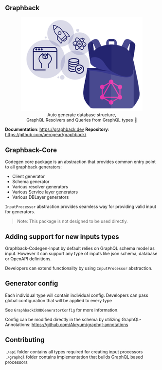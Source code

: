 ## Graphback

<p align="center">
  <img width="400" src="https://github.com/aerogear/graphback/raw/master/website/static/img/graphback.png">
  <br/>
  Auto generate database structure, <br/>
  GraphQL Resolvers and Queries from GraphQL types 🚀
</p>

**Documentation**: https://graphback.dev
**Repository**: https://github.com/aerogear/graphback/

## Graphback-Core 

Codegen core package is an abstraction that provides common entry point to all graphback generators:
- Client generator
- Schema generator
- Various resolver generators
- Various Service layer generators
- Various DBLayer generators

`InputProcessor` abstraction provides seamless way for providing valid input for generators. 

> Note: This package is not designed to be used directly.


## Adding support for new inputs types

Graphback-Codegen-Input by default relies on GraphQL schema model as input. 
However it can support any type of inputs like json schema, database or OpenAPI definitions.

Developers can extend functionality by using `InputProcessor` abstraction.

## Generator config

Each individual type will contain individual config. Developers can pass global configuration that will be applied to every type

See `GraphbackCRUDGeneratorConfig` for more information.

Config can be modified directly in the schema by utilizing GraphQL-Annotations:
https://github.com/Akryum/graphql-annotations

## Contributing

`./api` folder contains all types required for creating input processors
`./graphql` folder contains implementation that builds GraphQL based processors